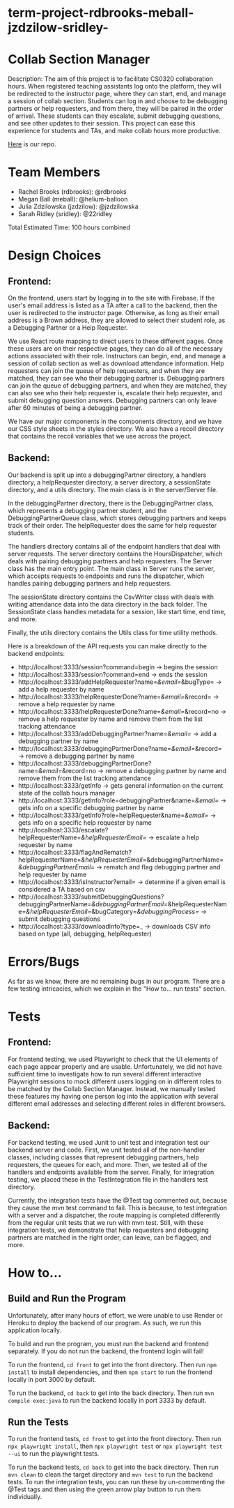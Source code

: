 # term-project-rdbrooks-meball-jzdzilow-sridley-

# Collab Section Manager

Description: The aim of this project is to facilitate CS0320 collaboration hours. When registered teaching assistants log onto the platform, they will be redirected to the instructor page, where they can start, end, and manage a session of collab section. Students can log in and choose to be debugging partners or help requesters, and from there, they will be paired in the order of arrival. These students can they escalate, submit debugging questions, and see other updates to their session. This project can ease this experience for students and TAs, and make collab hours more productive.

[Here](https://github.com/cs0320-f23/term-project-rdbrooks-meball-jzdzilow-sridley) is our repo.

# Team Members

- Rachel Brooks (rdbrooks): @rdbrooks
- Megan Ball (meball): @helium-balloon
- Julia Zdzilowska (jzdzilow): @jzdzilowska
- Sarah Ridley (sridley): @22ridley

Total Estimated Time: 100 hours combined

# Design Choices

## Frontend:

On the frontend, users start by logging in to the site with Firebase. If the user's email address is listed as a TA after a call to the backend, then the user is redirected to the instructor page. Otherwise, as long as their email address is a Brown address, they are allowed to select their student role, as a Debugging Partner or a Help Requester.

We use React route mapping to direct users to these different pages. Once these users are on their respective pages, they can do all of the necessary actions associated with their role. Instructors can begin, end, and manage a session of collab section as well as download attendance information. Help requesters can join the queue of help requesters, and when they are matched, they can see who their debugging partner is. Debugging partners can join the queue of debugging partners, and when they are matched, they can also see who their help requester is, escalate their help requester, and submit debugging question answers. Debugging partners can only leave after 60 minutes of being a debugging partner.

We have our major components in the components directory, and we have our CSS style sheets in the styles directory. We also have a recoil directory that contains the recoil variables that we use across the project.

## Backend:

Our backend is split up into a debuggingPartner directory, a handlers directory, a helpRequester directory, a server directory, a sessionState directory, and a utils directory. The main class is in the server/Server file. 

In the debuggingPartner directory, there is the DebuggingPartner class, which represents a debugging partner student, and the DebuggingPartnerQueue class, which stores debugging partners and keeps track of their order. The helpRequester does the same for help requester students.

The handlers directory contains all of the endpoint handlers that deal with server requests. The server directory contains the HoursDispatcher, which deals with pairing debugging partners and help requesters. The Server class has the main entry point. The main class in Server runs the server, which accepts requests to endpoints and runs the dispatcher, which handles pairing debugging partners and help requesters.

The sessionState directory contains the CsvWriter class with deals with writing attendance data into the data directory in the back folder. The SessionState class handles metadata for a session, like start time, end time, and more. 

Finally, the utils directory contains the Utils class for time utility methods.

Here is a breakdown of the API requests you can make directly to the backend endpoints:

- http://localhost:3333/session?command=begin → begins the session
- http://localhost:3333/session?command=end → ends the session
- http://localhost:3333/addHelpRequester?name=_&email=_&bugType= → add a help requester by name
- http://localhost:3333/helpRequesterDone?name=_&email=_&record= → remove a help requester by name
- http://localhost:3333/helpRequesterDone?name=_&email=_&record=no → remove a help requester by name and remove them from the list tracking attendance
- http://localhost:3333/addDebuggingPartner?name=_&email=_ → add a debugging partner by name
- http://localhost:3333/debuggingPartnerDone?name=_&email=_&record= → remove a debugging partner by name
- http://localhost:3333/debuggingPartnerDone?name=_&email=_&record=no → remove a debugging partner by name and remove them from the list tracking attendance
- http://localhost:3333/getInfo → gets general information on the current state of the collab hours manager
- http://localhost:3333/getInfo?role=debuggingPartner&name=_&email=_ → gets info on a specific debugging partner by name
- http://localhost:3333/getInfo?role=helpRequester&name=_&email=_ → gets info on a specific help requester by name
- http://localhost:3333/escalate?helpRequesterName=_&helpRequesterEmail=_ → escalate a help requester by name
- http://localhost:3333/flagAndRematch?helpRequesterName=_&helpRequesterEmail=_&debuggingPartnerName=_&debuggingPartnerEmail=_ → rematch and flag debugging partner and help requester by name
- http://localhost:3333/isInstructor?email= → determine if a given email is considered a TA based on csv
- http://localhost:3333/submitDebuggingQuestions?debuggingPartnerName=_&debuggingPartnerEmail=_&helpRequesterName=_&helpRequesterEmail=_&bugCategory=_&debuggingProcess=_ → submit debugging questions
- http://localhost:3333/downloadInfo?type=\_ → downloads CSV info based on type (all, debugging, helpRequester)

# Errors/Bugs

As far as we know, there are no remaining bugs in our program. There are a few testing intricacies, which we explain in the "How to... run tests" section.

# Tests

## Frontend:

For frontend testing, we used Playwright to check that the UI elements of each page appear properly and are usable. Unfortunately, we did not have sufficient time to investigate how to run several different interactive Playwright sessions to mock different users logging on in different roles to be matched by the Collab Section Manager. Instead, we manually tested these features my having one person log into the application with several different email addresses and selecting different roles in different browsers.

## Backend: 

For backend testing, we used Junit to unit test and integration test our backend server and code. First, we unit tested all of the non-handler classes, including classes that represent debugging partners, help requesters, the queues for each, and more. Then, we tested all of the handlers and endpoints available from the server. Finally, for integration testing, we placed these in the TestIntegration file in the handlers test directory. 

Currently, the integration tests have the @Test tag commented out, because they cause the mvn test command to fail. This is because, to test integration with a server and a dispatcher, the route mapping is completed differently from the regular unit tests that we run with mvn test. Still, with these integration tests, we demonstrate that help requesters and debugging partners are matched in the right order, can leave, can be flagged, and more.

# How to...

## Build and Run the Program

Unfortunately, after many hours of effort, we were unable to use Render or Heroku to deploy the backend of our program. As such, we run this application locally.

To build and run the program, you must run the backend and frontend separately. If you do not run the backend, the frontend login will fail!

To run the frontend, `cd front` to get into the front directory. Then run `npm install` to install dependencies, and then `npm start` to run the frontend locally in port 3000 by default.

To run the backend, `cd back` to get into the back directory. Then run `mvn compile exec:java` to run the backend locally in port 3333 by default.

## Run the Tests

To run the frontend tests, `cd front` to get into the front directory. Then run `npx playwright install`, then `npx playwright test` or `npx playwright test --ui` to run the playwright tests.

To run the backend tests, `cd back` to get into the back directory. Then run `mvn clean` to clean the target directory and `mvn test` to run the backend tests. To run the integration tests, you can run these by un-commenting the @Test tags and then using the green arrow play button to run them individually.